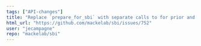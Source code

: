 ```yaml
---
tags: ["API-changes"]
title: "Replace `prepare_for_sbi` with separate calls to for prior and simulator in all tutorials"
html_url: "https://github.com/mackelab/sbi/issues/752"
user: "jecampagne"
repo: "mackelab/sbi"
---
```


